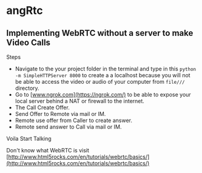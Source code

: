 # angRtc
## Implementing WebRTC without a server to make Video Calls

Steps 

- Navigate to the your project folder in the terminal and type in this `python -m SimpleHTTPServer 8000` to create a
a localhost because you will not be able to access the video or audio of your computer from `file///` directory.
- Go to [www.ngrok.com](https://ngrok.com/) to be able to expose your local server behind a NAT or firewall to the internet.
- The Call Create Offer.
- Send Offer to Remote via mail or IM.
- Remote use offer from Caller to create answer.
- Remote send answer to Call via mail or IM.

Voila Start Talking 

Don't know what WebRTC is visit [http://www.html5rocks.com/en/tutorials/webrtc/basics/](http://www.html5rocks.com/en/tutorials/webrtc/basics/)
